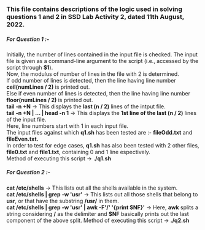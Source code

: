 <h3>
This file contains descriptions of the logic used in solving questions 1 and 2 in SSD Lab Activity 2, dated 11th August, 2022.
</h3>



<h5>
For Question 1 :-
</h5>
  
Initially, the number of lines contained in the input file is checked. The input file is given as a command-line argument to the script (i.e., accessed by the script through <strong>$1</strong>).<br>
Now, the modulus of number of lines in the file with 2 is determined.<br>
If odd number of lines is detected, then the line having line number <strong>ceil(numLines / 2)</strong> is printed out.<br>
Else if even number of lines is detected, then the line having line number <strong>floor(numLines / 2)</strong> is printed out.<br>
<strong>tail -n +N</strong> -> This displays the <strong>last (n / 2)</strong> lines of the intput file.<br>
<strong>tail -n +N | ... | head -n 1</strong> -> This displays the <strong>1st line of the last (n / 2)</strong> lines of the input file.<br> 
Here, line numbers start with 1 in each input file.<br>
The input files against which <strong>q1.sh</strong> has been tested are :- <strong>fileOdd.txt</strong> and <strong>fileEven.txt.</strong><br>
In order to test for edge cases, <strong>q1.sh</strong> has also been tested with 2 other files, <strong>file0.txt</strong> and <strong>file1.txt</strong>, containing 0 and 1 line espectively.<br>
Method of executing this script -> <strong>./q1.sh <filepath></strong>


<h5>
For Question 2 :- 
</h5>
  
<strong>cat /etc/shells</strong> -> This lists out all the shells available in the system.<br>
<strong>cat /etc/shells | grep -w 'usr'</strong> -> This lists out all those shells that belong to <strong>usr</strong>, or that have the substring <strong>/usr/</strong> in them.<br>
<strong>cat /etc/shells | grep -w 'usr' | awk -F'/' '{print $NF}'</strong> -> Here, <strong>awk</strong> splits a string considering <strong>/</strong> as the delimiter and <strong>$NF</strong> basically prints out the last component of the above split.
Method of executing this script -> <strong>./q2.sh</strong>

